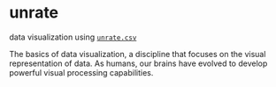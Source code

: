 # unrate
data visualization using [`unrate.csv`](../data/unrate.csv)

The basics of data visualization, a discipline that focuses on the visual representation of data. As humans, our brains have evolved to develop powerful visual processing capabilities. 
